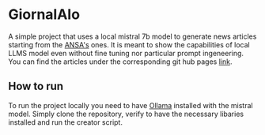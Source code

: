 # GiornalAIo
A simple project that uses a local mistral 7b model to generate news articles starting from the [ANSA's](https://www.ansa.it/) ones. It is meant to show the capabilities of local LLMS model even without fine tuning nor particular prompt ingeneering. You can find the articles under the corresponding git hub pages [link](https://seppiabrilla.github.io/giornalAIo/).

## How to run
To run the project locally you need to have [Ollama](https://ollama.ai/) installed with the mistral model. Simply clone the repository, verify to have the necessary libaries installed and run the creator script. 
